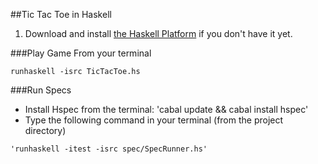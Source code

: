 ##Tic Tac Toe in Haskell

1. Download and install [the Haskell
   Platform](http://www.haskell.org/platform/) if you don't have it yet.

###Play Game
From your terminal
```
runhaskell -isrc TicTacToe.hs
```

###Run Specs
- Install Hspec from the terminal: 'cabal update && cabal install hspec'
- Type the following command in your terminal (from the project directory)
```
'runhaskell -itest -isrc spec/SpecRunner.hs'
```

